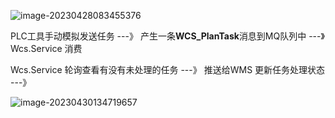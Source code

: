 ![image-20230428083455376](D:\documents\computer\computer\docs\public\assets\image-20230428083455376.png)



PLC工具手动模拟发送任务  ---》 产生一条**WCS_PlanTask**消息到MQ队列中 ---》Wcs.Service 消费

Wcs.Service 轮询查看有没有未处理的任务 ---》 推送给WMS 更新任务处理状态 ---》





![image-20230430134719657](D:\documents\computer\computer\docs\public\assets\image-20230430134719657.png)


